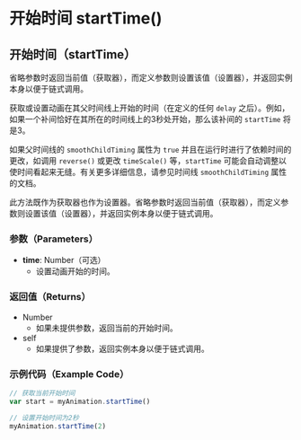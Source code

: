 # 开始时间 startTime()

## 开始时间（startTime）

省略参数时返回当前值（获取器），而定义参数则设置该值（设置器），并返回实例本身以便于链式调用。

获取或设置动画在其父时间线上开始的时间（在定义的任何 `delay` 之后）。例如，如果一个补间恰好在其所在的时间线上的3秒处开始，那么该补间的 `startTime` 将是3。

如果父时间线的 `smoothChildTiming` 属性为 `true` 并且在运行时进行了依赖时间的更改，如调用 `reverse()` 或更改 `timeScale()` 等，`startTime` 可能会自动调整以使时间看起来无缝。有关更多详细信息，请参见时间线 `smoothChildTiming` 属性的文档。

此方法既作为获取器也作为设置器。省略参数时返回当前值（获取器），而定义参数则设置该值（设置器），并返回实例本身以便于链式调用。

### 参数（Parameters）

- **time**: Number（可选）
  - 设置动画开始的时间。

### 返回值（Returns）

- Number
  - 如果未提供参数，返回当前的开始时间。
- self
  - 如果提供了参数，返回实例本身以便于链式调用。

### 示例代码（Example Code）

```javascript
// 获取当前开始时间
var start = myAnimation.startTime()

// 设置开始时间为2秒
myAnimation.startTime(2)
```
